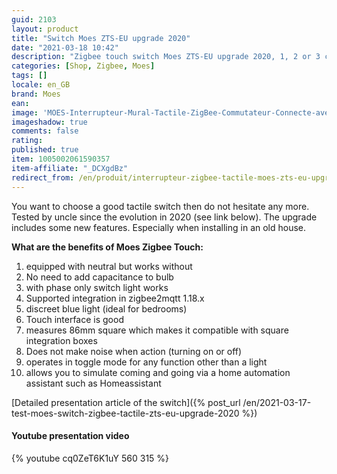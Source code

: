 ```yaml
---
guid: 2103
layout: product 
title: "Switch Moes ZTS-EU upgrade 2020"
date: "2021-03-18 10:42"
description: "Zigbee touch switch Moes ZTS-EU upgrade 2020, 1, 2 or 3 commands"
categories: [Shop, Zigbee, Moes]
tags: []
locale: en_GB
brand: Moes
ean: 
image: 'MOES-Interrupteur-Mural-Tactile-ZigBee-Commutateur-Connecte-avec-ou-Sans-Neutre.jpg'
imageshadow: true
comments: false
rating:  
published: true
item: 1005002061590357
item-affiliate: "_DCXgdBz"
redirect_from: /en/produit/interrupteur-zigbee-tactile-moes-zts-eu-upgrade-2020
---
```


You want to choose a good tactile switch then do not hesitate any more. Tested by uncle since the evolution in 2020 (see link below). The upgrade includes some new features. Especially when installing in an old house.

**What are the benefits of Moes Zigbee Touch:**

1. equipped with neutral but works without
2. No need to add capacitance to bulb
3. with phase only switch light works
4. Supported integration in zigbee2mqtt 1.18.x
5. discreet blue light (ideal for bedrooms)
6. Touch interface is good
7. measures 86mm square which makes it compatible with square integration boxes
8. Does not make noise when action (turning on or off)
9. operates in toggle mode for any function other than a light
10. allows you to simulate coming and going via a home automation assistant such as Homeassistant

[Detailed presentation article of the switch]({% post_url /en/2021-03-17-test-moes-switch-zigbee-tactile-zts-eu-upgrade-2020 %})

#### **Youtube presentation video**

{% youtube cq0ZeT6K1uY 560 315 %}
